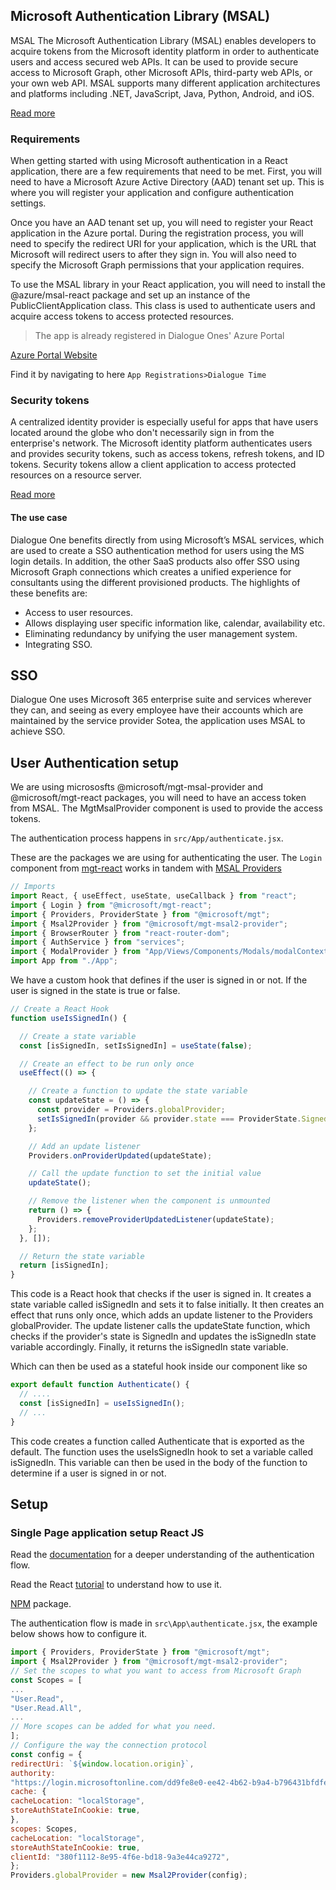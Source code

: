 ## Microsoft Authentication Library (MSAL)

MSAL The Microsoft Authentication Library (MSAL) enables developers to acquire tokens from the Microsoft
identity platform in order to authenticate users and access secured web APIs. It can be used to provide
secure access to Microsoft Graph, other Microsoft APIs, third-party web APIs, or your own web API.
MSAL supports many different application architectures and platforms including .NET, JavaScript, Java,
Python, Android, and iOS.

[Read more](https://learn.microsoft.com/en-us/azure/active-directory/develop/msal-overview)

### Requirements

When getting started with using Microsoft authentication in a React application, there are a few requirements that need to be met. First, you will need to have a Microsoft Azure Active Directory (AAD) tenant set up. This is where you will register your application and configure authentication settings.

Once you have an AAD tenant set up, you will need to register your React application in the Azure portal. During the registration process, you will need to specify the redirect URI for your application, which is the URL that Microsoft will redirect users to after they sign in. You will also need to specify the Microsoft Graph permissions that your application requires.

To use the MSAL library in your React application, you will need to install the @azure/msal-react package and set up an instance of the PublicClientApplication class. This class is used to authenticate users and acquire access tokens to access protected resources.

> The app is already registered in Dialogue Ones' Azure Portal

[Azure Portal Website](portal.azure.com)

Find it by navigating to here `App Registrations>Dialogue Time`

### Security tokens

A centralized identity provider is especially useful for apps that have users located around the globe who don't necessarily sign in from the enterprise's network. The Microsoft identity platform authenticates users and provides security tokens, such as access tokens, refresh tokens, and ID tokens. Security tokens allow a client application to access protected resources on a resource server.

[Read more](https://learn.microsoft.com/en-us/azure/active-directory/develop/security-tokens)

#### The use case

Dialogue One benefits directly from using Microsoft’s MSAL services, which are used to create a
SSO authentication method for users using the MS login details. In addition, the other SaaS products also offer
SSO using Microsoft Graph connections which creates a unified experience for consultants using the different
provisioned products.
The highlights of these benefits are:

- Access to user resources.
- Allows displaying user specific information like, calendar, availability etc.
- Eliminating redundancy by unifying the user management system.
- Integrating SSO.

## SSO

Dialogue One uses Microsoft 365 enterprise suite and services wherever they can, and seeing as every employee
have their accounts which are maintained by the service provider Sotea, the application uses MSAL to achieve SSO.

## User Authentication setup

We are using micrososfts @microsoft/mgt-msal-provider and @microsoft/mgt-react packages, you will need to have an access token from MSAL. The MgtMsalProvider component is used to provide the access tokens.

The authentication process happens in `src/App/authenticate.jsx`.

These are the packages we are using for authenticating the user. The `Login` component from [mgt-react](https://www.npmjs.com/package/@microsoft/mgt-react) works in tandem with [MSAL Providers](https://learn.microsoft.com/en-us/graph/toolkit/providers/msal2)

```js
// Imports
import React, { useEffect, useState, useCallback } from "react";
import { Login } from "@microsoft/mgt-react";
import { Providers, ProviderState } from "@microsoft/mgt";
import { Msal2Provider } from "@microsoft/mgt-msal2-provider";
import { BrowserRouter } from "react-router-dom";
import { AuthService } from "services";
import { ModalProvider } from "App/Views/Components/Modals/modalContext";
import App from "./App";
```

We have a custom hook that defines if the user is signed in or not. If the user is signed in the state is true or false.

```js
// Create a React Hook
function useIsSignedIn() {

  // Create a state variable
  const [isSignedIn, setIsSignedIn] = useState(false);

  // Create an effect to be run only once
  useEffect(() => {

    // Create a function to update the state variable
    const updateState = () => {
      const provider = Providers.globalProvider;
      setIsSignedIn(provider && provider.state === ProviderState.SignedIn);
    };

    // Add an update listener
    Providers.onProviderUpdated(updateState);

    // Call the update function to set the initial value
    updateState();

    // Remove the listener when the component is unmounted
    return () => {
      Providers.removeProviderUpdatedListener(updateState);
    };
  }, []);

  // Return the state variable
  return [isSignedIn];
}
```

This code is a React hook that checks if the user is signed in. It creates a state variable called isSignedIn and sets it to false initially. It then creates an effect that runs only once, which adds an update listener to the Providers globalProvider. The update listener calls the updateState function, which checks if the provider's state is SignedIn and updates the isSignedIn state variable accordingly. Finally, it returns the isSignedIn state variable.

Which can then be used as a stateful hook inside our component like so

```js
export default function Authenticate() {
  // ....
  const [isSignedIn] = useIsSignedIn();
  // ...
}
```

This code creates a function called Authenticate that is exported as the default. The function uses the useIsSignedIn hook to set a variable called isSignedIn. This variable can then be used in the body of the function to determine if a user is signed in or not.

## Setup

<h3> Single Page application setup React JS</h3>

Read the [documentation](https://learn.microsoft.com/en-us/azure/active-directory/develop/index-spa) for a deeper understanding of the authentication flow.

Read the React [tutorial](https://learn.microsoft.com/en-us/azure/active-directory/develop/tutorial-v2-react) to understand how to use it.

[NPM](https://www.npmjs.com/package/@azure/msal-react) package.

The authentication flow is made in `src\App\authenticate.jsx`, the example below shows how to configure it.

```js
import { Providers, ProviderState } from "@microsoft/mgt";
import { Msal2Provider } from "@microsoft/mgt-msal2-provider";
// Set the scopes to what you want to access from Microsoft Graph
const Scopes = [
...
"User.Read",
"User.Read.All",
...
// More scopes can be added for what you need.
];
// Configure the way the connection protocol
const config = {
redirectUri: `${window.location.origin}`,
authority:
"https://login.microsoftonline.com/dd9fe8e0-ee42-4b62-b9a4-b796431bfdfe",
cache: {
cacheLocation: "localStorage",
storeAuthStateInCookie: true,
},
scopes: Scopes,
cacheLocation: "localStorage",
storeAuthStateInCookie: true,
clientId: "380f1112-8e95-4f6e-bd18-9a3e44ca9272",
};
Providers.globalProvider = new Msal2Provider(config);
```

